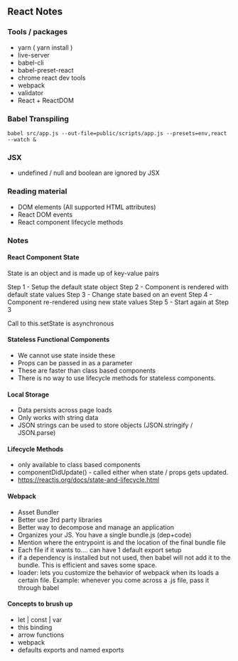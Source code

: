 ## React Notes
### Tools / packages
- yarn ( yarn install )
- live-server
- babel-cli
- babel-preset-react
- chrome react dev tools
- webpack
- validator
- React + ReactDOM

### Babel Transpiling
```
babel src/app.js --out-file=public/scripts/app.js --presets=env,react --watch &
```

### JSX
- undefined / null and boolean are ignored by JSX

### Reading material
- DOM elements (All supported HTML attributes)
- React DOM events 
- React component lifecycle methods


### Notes 
#### React Component State 
State is an object and is made up of key-value pairs

Step 1 - Setup the default state object
Step 2 - Component is rendered with default state values
Step 3 - Change state based on an event
Step 4 - Component re-rendered using new state values
Step 5 - Start again at Step 3

Call to this.setState is asynchronous

#### Stateless Functional Components
- We cannot use state inside these 
- Props can be passed in as a parameter
- These are faster than class based components
- There is no way to use lifecycle methods for stateless components.

#### Local Storage
- Data persists across page loads 
- Only works with string data
- JSON strings can be used to store objects (JSON.stringify / JSON.parse)

#### Lifecycle Methods
- only available to class based components
- componentDidUpdate() - called either when state / props gets updated.
- https://reactjs.org/docs/state-and-lifecycle.html

#### Webpack 
- Asset Bundler
- Better use 3rd party libraries
- Better way to decompose and manage an application
- Organizes your JS. You have a single bundle.js (dep+code)
- Mention where the entrypoint is and the location of the final bundle file
- Each file if it wants to.... can have 1 default export setup
- if a dependency is installed but not used, then babel will not add it to the bundle. This is efficient and saves some space.
- loader: lets you customize the behavior of webpack when its loads a certain file. Example:  whenever you come across a .js file, pass it through babel

#### Concepts to brush up
- let | const | var 
- this binding
- arrow functions
- webpack
- defaults exports and named exports
